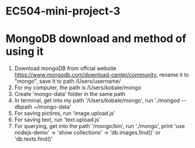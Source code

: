 # EC504-mini-project-3
# MongoDB download and method of using it
1. Download mongoDB from offcial website https://www.mongodb.com/download-center/community, rename it to "mongo", save it to path /Users/username/
2. For my computer, the path is /Users/kobale/mongo
3. Create 'mongo-data' folder in the same path
4. In terminal, get into my path '/Users/kobale/mongo', run './mongod --dbpath ~/mongo-data'
5. For saving pictires, run 'image.upload.js'
6. For saving text, run 'text.upload.js' 
7. For querying, get into the path '/mongo/bin', run './mongo', print 'use nodejs-demo' -> 'show collections' -> 'db.images.find()' or 'db.texts.find()'
